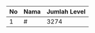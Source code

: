 | No | Nama            | Jumlah Level |
|----|-----------------|--------------|
| 1  | #    |    3274        |
